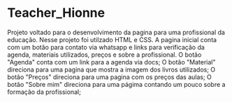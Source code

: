 # Teacher_Hionne
Projeto voltado para o desenvolvimento da pagina para uma profissional da educação.
Nesse projeto foi utilzado HTML e CSS. 
A pagina inicial conta com um botão para contato via whatsapp e links para verificação da agenda, materiais utilizados, preços e sobre a profissional.
O botão "Agenda" conta com um link para a agenda  via docs;
O botão "Material" direciona para uma pagina que mostra a imagem dos livros utilizados;
O botão "Preços" direciona para uma pagina com os preços das aulas;
O botão "Sobre mim" direciona para uma págima contando um pouco sobre a formação da profissional;
